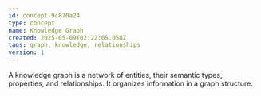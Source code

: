 ```yaml
---
id: concept-9c870a24
type: concept
name: Knowledge Graph
created: 2025-05-09T02:22:05.058Z
tags: graph, knowledge, relationships
version: 1
---
```


A knowledge graph is a network of entities, their semantic types, properties, and relationships. It organizes information in a graph structure.
